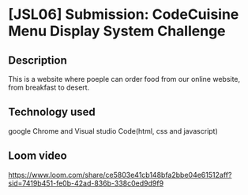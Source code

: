# [JSL06] Submission: CodeCuisine Menu Display System Challenge
## Description
 This is a website where poeple can order food from our online website, from breakfast to desert.

## Technology used
google Chrome and Visual studio Code(html, css and javascript)

## Loom video
https://www.loom.com/share/ce5803e41cb148bfa2bbe04e61512aff?sid=7419b451-fe0b-42ad-836b-338c0ed9d9f9
